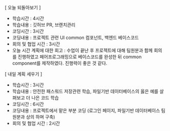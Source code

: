 [ 오늘 되돌아보기 ]
- 학습시간 : 4시간
- 학습내용 : 깃허브 PR, 브랜치관리
- 코딩시간 : 3시간
- 코딩내용 : 프로젝트 관련 UI common 컴포넌트, 백엔드 베이스코드
- 회의 및 협업 시간 : 3시간
- 오늘 시간 계획에 대한 회고 : 수업이 끝난 후 프로젝트에 대해 팀원분과 함께 회의를 진행하였고 페어프로그래밍으로 베이스코드를 완성한 뒤 common component를 제작하였다. 진행력이 좋은 것 같다.

[ 내일 계획 세우기 ]
- 학습시간 : 3시간
- 학습내용 : 안전한 패스워드 저장관련 학습, 파일기반 데이터베이스의 옳은 예를 살펴보고 더 나은 코드 학습
- 코딩시간 : 6시간
- 코딩내용 : 프로젝트에서 맡은 부분 코딩 (로그인 페이지, 파일기반 데이터베이스 팀원분과 상의 하며 구축)
- 회의 및 협업 시간 : 2시간

